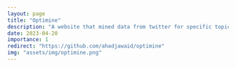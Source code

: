 ```yaml
---
layout: page
title: "Optimine"
description: "A website that mined data from twitter for specific topics and analyzed their sentiments."
date: 2023-04-20
importance: 1
redirect: "https://github.com/ahadjawaid/optimine"
img: "assets/img/optimine.png"
---
```

